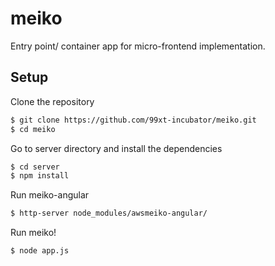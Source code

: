# meiko

Entry point/ container app for micro-frontend implementation.

## Setup

Clone the repository

```bash
$ git clone https://github.com/99xt-incubator/meiko.git
$ cd meiko
```

Go to server directory and install the dependencies

```bash
$ cd server
$ npm install
```

Run meiko-angular

```bash
$ http-server node_modules/awsmeiko-angular/
```

Run meiko!

```bash
$ node app.js
```
